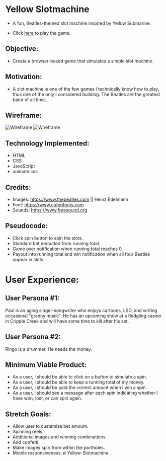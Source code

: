 # Yellow Slotmachine 

* A fun, Beatles-themed slot machine inspired by Yellow Submarine.

* Click [here](https://lincolnyouree.github.io/slot-machine-project-1/) to play the game.

## Objective:

* Create a browser-based game that simulates a simple slot machine.

## Motivation: 

* A slot machine is one of the few games I technically know how to play, thus one of the only I considered building. The Beatles are the greatest band of all time... 

## Wireframe:

![Wireframe](https://i.imgur.com/wnb6Jkc.jpg)
![Wireframe](https://i.imgur.com/gNwubAz.png)

## Technology Implemented:

* HTML
* CSS
* JavaScript
* animate.css

## Credits: 

* Images: https://www.thebeatles.com || Heinz Edelmann
* Font: https://www.cufonfonts.com 
* Sounds: https://www.freesound.org 

## Pseudocode:

* Click spin button to spin the slots. 
* Standard bet deducted from running total. 
* Game over notification when running total reaches 0. 
* Payout into running total and win notification when all four Beatles appear in slots. 

# User Experience:

## User Persona #1:

Paul is an aging singer-songwriter who enjoys cartoons, LSD, and writing occasional "granny music". He has an upcoming show at a fledgling casino in Cripple Creek and will have some time to kill after his set. 

## User Persona #2:

Ringo is a drummer. He needs the money.

## Minimum Viable Product:

* As a user, I should be able to click on a button to simulate a spin. 
* As a user, I should be able to keep a running total of my money. 
* As a user, I should be paid the correct amount when I win a spin.
* As a user, I should see a message after each spin indicating whether I have won, lost, or can spin again. 

## Stretch Goals:

* Allow user to custamize bet amount.
* Spinning reels.
* Additional images and winning combinations. 
* Add confetti.
* Make images spin from within the portholes.
* Mobile responsiveness. # Yellow-Slotmachine
